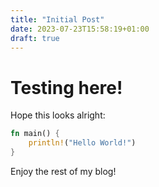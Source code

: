 ```yaml
---
title: "Initial Post"
date: 2023-07-23T15:58:19+01:00
draft: true
---
```


# Testing here!

Hope this looks alright:

```rust
fn main() {
    println!("Hello World!")
}
```

Enjoy the rest of my blog!
